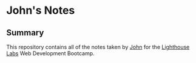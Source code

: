 # John's Notes
## Summary 

This repository contains all of the notes taken by [John](https://github.com/RandomHilarity) for the [Lighthouse Labs](https://www.lighthouselabs.ca/) Web Development Bootcamp.